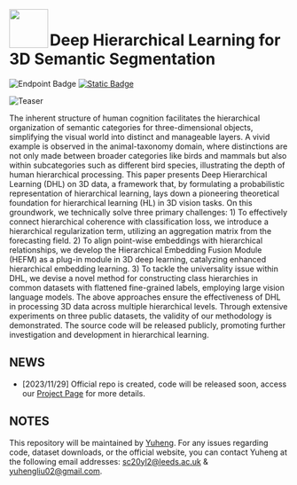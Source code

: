 <img src="https://dhl3d.github.io/images/dhl3d_logo.png" height="70px" align="left">

# Deep Hierarchical Learning for 3D Semantic Segmentation

![Endpoint Badge](https://img.shields.io/endpoint?url=https%3A%2F%2Fhits.dwyl.com%2Fdhl3d%2Fdhl3dgithubio.json&label=visitors&color=blue) [![Static Badge](https://img.shields.io/badge/Project%20Page-blue?logo=Google%20Chrome&logoColor=white)](https://dhl3d.github.io/)

![Teaser](https://dhl3d.github.io/images/teaser_hdl3d.png)

The inherent structure of human cognition facilitates the hierarchical organization of semantic categories for three-dimensional objects, simplifying the visual world into distinct and manageable layers. A vivid example is observed in the animal-taxonomy domain, where distinctions are not only made between broader categories like birds and mammals but also within subcategories such as different bird species, illustrating the depth of human hierarchical processing. This paper presents Deep Hierarchical Learning (DHL) on 3D data, a framework that, by formulating a probabilistic representation of hierarchical learning, lays down a pioneering theoretical foundation for hierarchical learning (HL) in 3D vision tasks. On this groundwork, we technically solve three primary challenges: 1) To effectively connect hierarchical coherence with classification loss, we introduce a hierarchical regularization term, utilizing an aggregation matrix from the forecasting field. 2) To align point-wise embeddings with hierarchical relationships, we develop the Hierarchical Embedding Fusion Module (HEFM) as a plug-in module in 3D deep learning, catalyzing enhanced hierarchical embedding learning. 3) To tackle the universality issue within DHL, we devise a novel method for constructing class hierarchies in common datasets with flattened fine-grained labels, employing large vision language models. The above approaches ensure the effectiveness of DHL in processing 3D data across multiple hierarchical levels. Through extensive experiments on three public datasets, the validity of our methodology is demonstrated. The source code will be released publicly, promoting further investigation and development in hierarchical learning.

## NEWS

- [2023/11/29] Official repo is created, code will be released soon, access our [Project Page](https://dhl3d.github.io/) for more details.

## NOTES

This repository will be maintained by [Yuheng](https://yuheng.ink). For any issues regarding code, dataset downloads, or the official website, you can contact Yuheng at the following email addresses: sc20yl2@leeds.ac.uk & yuhengliu02@gmail.com.

